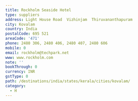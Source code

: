 ```yaml
---
title: Rockholm Seaside Hotel
type: suppliers
address: Light House Road  Vizhinjam  Thiruvananthapuram
city: Kovalam
country: India
postalCode: 695 521
areaCode: '471'
phone: 2480 306, 2480 406, 2480 407, 2480 606
mobile: 0
email: rockholm@techpark.net
www: www.rockholm.com
note: ''
bookThrough: 0
currency: INR
gstType: 0
path: /destinations/india/states/kerala/cities/kovalam/
category:
  - H
---
```



